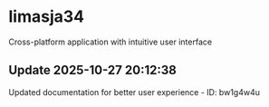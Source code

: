 # limasja34
Cross-platform application with intuitive user interface

## Update 2025-10-27 20:12:38
Updated documentation for better user experience - ID: bw1g4w4u

